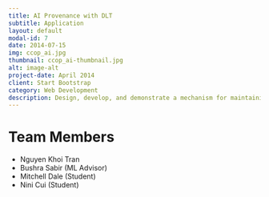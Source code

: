 ```yaml
---
title: AI Provenance with DLT
subtitle: Application
layout: default
modal-id: 7
date: 2014-07-15
img: ccop_ai.jpg
thumbnail: ccop_ai-thumbnail.jpg
alt: image-alt
project-date: April 2014
client: Start Bootstrap
category: Web Development
description: Design, develop, and demonstrate a mechanism for maintaining provenance of Machine Learning (ML) models throughout the training process and deployment process.
---
```

# Team Members

- Nguyen Khoi Tran
- Bushra Sabir (ML Advisor)
- Mitchell Dale (Student)
- Nini Cui (Student)